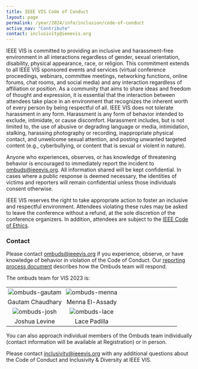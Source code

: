 ```yaml
---
title: IEEE VIS Code of Conduct
layout: page
permalink: /year/2024/info/inclusion/code-of-conduct
active_nav: "Contribute"
contact: inclusivity@ieeevis.org
---
```


IEEE VIS is committed to providing an inclusive and harassment-free environment in all interactions regardless of gender, sexual orientation, disability, physical appearance, race, or religion. This commitment extends to  all IEEE VIS sponsored events and services (virtual conference proceedings, webinars, committee meetings, networking functions, online forums, chat rooms, and social media) and any interaction regardless of affiliation or position. As a community that aims to share ideas and freedom of thought and expression, it is essential that the interaction between attendees take place in an environment that recognizes the inherent worth of every person by being respectful of all. IEEE VIS does not tolerate harassment in any form. Harassment is any form of behavior intended to exclude, intimidate, or cause discomfort. Harassment includes, but is not limited to, the use of abusive or degrading language or media, intimidation, stalking, harassing photography or recording, inappropriate physical contact, and unwelcome sexual attention, and posting unwanted targeted content (e.g., cyberbullying, or content that is sexual or violent in nature). 

Anyone who experiences, observes, or has knowledge of threatening behavior is encouraged to immediately report the incident to [ombuds@ieeevis.org](mailto:ombuds@ieeevis.org). All information shared will be kept confidential. In cases where a public response is deemed necessary, the identities of victims and reporters will remain confidential unless those individuals consent otherwise.

IEEE VIS reserves the right to take appropriate action to foster an inclusive and respectful environment. Attendees violating these rules may be asked to leave the conference without a refund, at the sole discretion of the conference organizers. In addition, attendees are subject to the [IEEE Code of Ethics](https://www.ieee.org/about/corporate/governance/p7-8.html).

### Contact

Please contact [ombuds@ieeevis.org](mailto:ombuds@ieeevis.org) if you experience, observe, or have knowledge of behavior in violation of the Code of Conduct.  Our [reporting process document](coc-reporting-process) describes how the Ombuds team will respond.

The ombuds team for VIS 2023 is: 

<center>
<table style="text-align: center;">
  <tbody>
    <tr>
      <td style="padding: 3px; width: 33%;"><img src="/year/2023/assets/ombuds-gautam.jpeg" alt="ombuds-gautam" style="min-width: 100px"/></td>
      <!-- <td style="padding: 3px; width: 33%;"><img src="/year/2023/assets/ombuds-chris.jpeg" alt="ombuds-chris" style="min-width: 100px"/></td> -->
      <td style="padding: 3px; width: 33%;"><img src="/year/2023/assets/ombuds-menna.jpeg" alt="ombuds-menna" style="min-width: 100px"/></td>
      <td style="padding: 3px; width: 33%;"> &nbsp; </td>    
    </tr>
    <tr>
      <td style="padding: 3px; width: 33%;">Gautam Chaudhary</td>
      <!-- <td style="padding: 3px; width: 33%;">Christopher Collins</td> -->
      <td style="padding: 3px; width: 33%;">Menna El-Assady</td>
      <td style="padding: 3px; width: 33%;"> &nbsp; </td>    
    </tr>
    <tr style="border-bottom: 0px;">
      <td style="padding: 3px; width: 33%;"><img src="/year/2023/assets/ombuds-josh.jpeg" alt="ombuds-josh" style="min-width: 100px"/></td>
      <td style="padding: 3px; width: 33%;"><img src="/year/2023/assets/ombuds-lace.jpeg" alt="ombuds-lace" style="min-width: 100px"/></td>
      <td style="padding: 3px; width: 33%;"> &nbsp; </td>    
      <!-- <td style="padding: 3px; width: 33%;"><img src="/year/2023/assets/ombuds-kristi.jpeg" alt="ombuds-kristi" style="min-width: 100px"/></td> -->
    </tr>
    <tr>
      <td style="padding: 3px; width: 33%;">Joshua Levine</td>
      <td style="padding: 3px; width: 33%;">Lace Padilla</td>
      <td style="padding: 3px; width: 33%;"> &nbsp; </td>    
      <!-- <td style="padding: 3px; width: 33%;">Kristi Potter</td> -->
    </tr>
  </tbody>
</table>
</center>

You can also approach individual members of the Ombuds team individually (contact information will be available at Registration) or in person.

Please contact [inclusivity@ieeevis.org](mailto:inclusivity@ieeevis.org) with any additional questions about the Code of Conduct and Inclusivity & Diversity at IEEE VIS.
 
